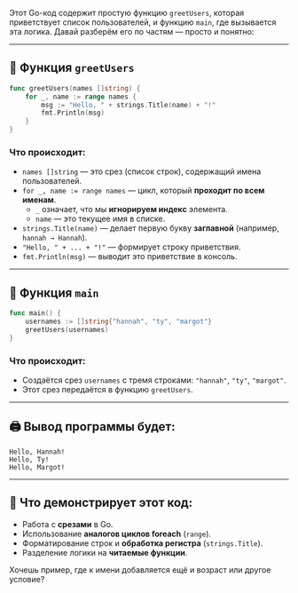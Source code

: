 Этот Go-код содержит простую функцию `greetUsers`, которая приветствует список пользователей, и функцию `main`, где вызывается эта логика. Давай разберём его по частям — просто и понятно:

---

## 🔹 Функция `greetUsers`

```go
func greetUsers(names []string) {
	for _, name := range names {
		msg := "Hello, " + strings.Title(name) + "!"
		fmt.Println(msg)
	}
}
```

### Что происходит:
- `names []string` — это срез (список строк), содержащий имена пользователей.
- `for _, name := range names` — цикл, который **проходит по всем именам**.
  - `_` означает, что мы **игнорируем индекс** элемента.
  - `name` — это текущее имя в списке.
- `strings.Title(name)` — делает первую букву **заглавной** (например, `hannah → Hannah`).
- `"Hello, " + ... + "!"` — формирует строку приветствия.
- `fmt.Println(msg)` — выводит это приветствие в консоль.

---

## 🔹 Функция `main`

```go
func main() {
	usernames := []string{"hannah", "ty", "margot"}
	greetUsers(usernames)
}
```

### Что происходит:
- Создаётся срез `usernames` с тремя строками: `"hannah"`, `"ty"`, `"margot"`.
- Этот срез передаётся в функцию `greetUsers`.

---

## 🖨️ Вывод программы будет:

```
Hello, Hannah!
Hello, Ty!
Hello, Margot!
```

---

## 📌 Что демонстрирует этот код:
- Работа с **срезами** в Go.
- Использование **аналогов циклов foreach** (`range`).
- Форматирование строк и **обработка регистра** (`strings.Title`).
- Разделение логики на **читаемые функции**.

Хочешь пример, где к имени добавляется ещё и возраст или другое условие?